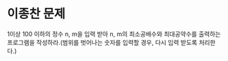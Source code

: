 # 이종찬 문제
1이상 100 이하의 정수 n, m을 입력 받아 n, m의 최소공배수와 최대공약수를 출력하는 프로그램을 작성하라.(범위를 벗어나는 숫자를 입력할 경우, 다시 입력 받도록 처리한다.)